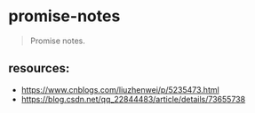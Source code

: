 # promise-notes
> Promise notes.


## resources:
- https://www.cnblogs.com/liuzhenwei/p/5235473.html
- https://blog.csdn.net/qq_22844483/article/details/73655738